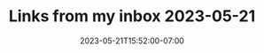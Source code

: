 ﻿---
layout: post
title:  "Links from my inbox 2023-05-21"
date:   2023-05-21T15:52:00-07:00
categories: links
---
